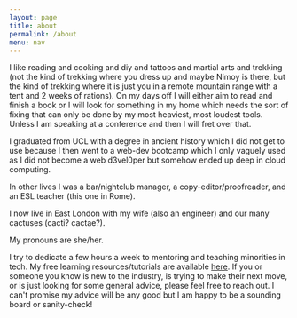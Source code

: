 ```yaml
---
layout: page
title: about
permalink: /about
menu: nav
---
```


I like reading and cooking and diy and tattoos and martial arts and trekking
(not the kind of trekking where you dress up and maybe Nimoy is there, but the kind
of trekking where it is just you in a remote mountain range with a tent and 2 weeks
of rations). On my days off I will either aim to read and finish a book or
I will look for something in my home which needs the sort of fixing that can only
be done by my most heaviest, most loudest tools. Unless I am speaking at a conference
and then I will fret over that.

I graduated from UCL with a degree in ancient history which I did not get to use because I 
then went to a web-dev bootcamp which I only vaguely used as I did not become a web d3vel0per but somehow ended up deep in cloud computing.

In other lives I was a bar/nightclub manager, a copy-editor/proofreader, and an ESL teacher (this one in Rome).

I now live in East London with my wife (also an engineer) and our many cactuses (cacti? cactae?).

My pronouns are she/her.

I try to dedicate a few hours a week to mentoring and teaching minorities in tech.
My free learning resources/tutorials are available [here](/resources).
If you or someone you know is new to the industry, is trying to make their next move, or is
just looking for some general advice, please feel free to reach out. I can't promise my advice
will be any good but I am happy to be a sounding board or sanity-check!

